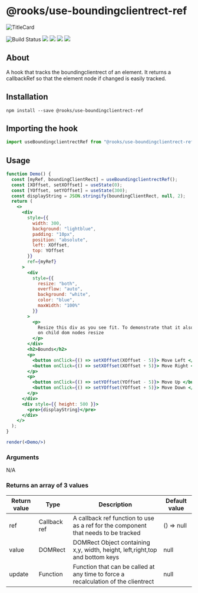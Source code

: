 # @rooks/use-boundingclientrect-ref
![TitleCard](https://raw.githubusercontent.com/imbhargav5/rooks/HEAD/packages/boundingclientrect-ref/title-card.svg)

![Build Status](https://github.com/imbhargav5/rooks/workflows/Node%20CI/badge.svg) ![](https://img.shields.io/npm/v/@rooks/use-boundingclientrect-ref/latest.svg) ![](https://img.shields.io/npm/l/@rooks/use-boundingclientrect-ref.svg) ![](https://img.shields.io/bundlephobia/min/@rooks/use-boundingclientrect-ref.svg) ![](https://img.shields.io/david/imbhargav5/rooks.svg?path=packages%2Fboundingclientrect-ref)




## About
A hook that tracks the boundingclientrect of an element. It returns a callbackRef so that the element node if changed is easily tracked. 

## Installation

```
npm install --save @rooks/use-boundingclientrect-ref
```

## Importing the hook

```javascript
import useBoundingclientrectRef from "@rooks/use-boundingclientrect-ref"
```

## Usage

```jsx
function Demo() {
  const [myRef, boundingClientRect] = useBoundingclientrectRef();
  const [XOffset, setXOffset] = useState(0);
  const [YOffset, setYOffset] = useState(300);
  const displayString = JSON.stringify(boundingClientRect, null, 2);
  return (
    <>
      <div
        style={{
          width: 300,
          background: "lightblue",
          padding: "10px",
          position: "absolute",
          left: XOffset,
          top: YOffset
        }}
        ref={myRef}
      >
        <div
          style={{
            resize: "both",
            overflow: "auto",
            background: "white",
            color: "blue",
            maxWidth: "100%"
          }}
        >
          <p>
            Resize this div as you see fit. To demonstrate that it also updates
            on child dom nodes resize
          </p>
        </div>
        <h2>Bounds</h2>
        <p>
          <button onClick={() => setXOffset(XOffset - 5)}> Move Left </button>
          <button onClick={() => setXOffset(XOffset + 5)}> Move Right </button>
        </p>
        <p>
          <button onClick={() => setYOffset(YOffset - 5)}> Move Up </button>
          <button onClick={() => setYOffset(YOffset + 5)}> Move Down </button>
        </p>
      </div>
      <div style={{ height: 500 }}>
        <pre>{displayString}</pre>
      </div>
    </>
  );
}

render(<Demo/>)
```
### Arguments
N/A

### Returns an array of 3 values

| Return value | Type         | Description                                                                        | Default value |
| ------------ | ------------ | ---------------------------------------------------------------------------------- | ------------- |
| ref          | Callback ref | A callback ref function to use as a ref for the component that needs to be tracked | () => null    |
| value        | DOMRect      | DOMRect Object containing x,y, width, height, left,right,top and bottom keys       | null          |
| update       | Function     | Function that can be called at any time to force a recalculation of the clientrect | null          |

